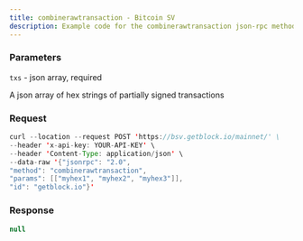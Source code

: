```yaml
---
title: combinerawtransaction - Bitcoin SV
description: Example code for the combinerawtransaction json-rpc method. Сomplete guide on how to use combinerawtransaction json-rpc in GetBlock.io Web3 documentation.
---
```


### Parameters


`txs` - json array, required

A json array of hex strings of partially signed transactions

### Request

``` java
curl --location --request POST 'https://bsv.getblock.io/mainnet/' \ 
--header 'x-api-key: YOUR-API-KEY' \ 
--header 'Content-Type: application/json' \ 
--data-raw '{"jsonrpc": "2.0",
"method": "combinerawtransaction",
"params": [["myhex1", "myhex2", "myhex3"]],
"id": "getblock.io"}'
```

###  Response

``` java
null
```

